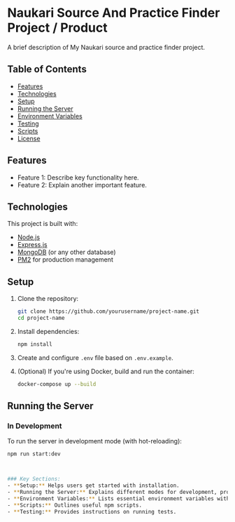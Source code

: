 
# Naukari Source And Practice Finder Project / Product


A brief description of My Naukari source and practice finder project.


## Table of Contents

- [Features](#features)
- [Technologies](#technologies)
- [Setup](#setup)
- [Running the Server](#running-the-server)
- [Environment Variables](#environment-variables)
- [Testing](#testing)
- [Scripts](#scripts)
- [License](#license)

## Features

- Feature 1: Describe key functionality here.
- Feature 2: Explain another important feature.

## Technologies

This project is built with:

- [Node.js](https://nodejs.org/)
- [Express.js](https://expressjs.com/)
- [MongoDB](https://www.mongodb.com/) (or any other database)
- [PM2](https://pm2.keymetrics.io/) for production management

## Setup

1. Clone the repository:

    ```bash
    git clone https://github.com/yourusername/project-name.git
    cd project-name
    ```

2. Install dependencies:

    ```bash
    npm install
    ```

3. Create and configure `.env` file based on `.env.example`.

4. (Optional) If you're using Docker, build and run the container:

    ```bash
    docker-compose up --build
    ```

## Running the Server

### In Development

To run the server in development mode (with hot-reloading):

```bash
npm run start:dev



### Key Sections:
- **Setup:** Helps users get started with installation.
- **Running the Server:** Explains different modes for development, production, and using PM2.
- **Environment Variables:** Lists essential environment variables with placeholders.
- **Scripts:** Outlines useful npm scripts.
- **Testing:** Provides instructions on running tests.
